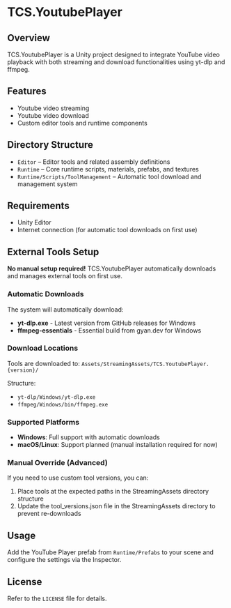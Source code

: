 # TCS\.YoutubePlayer

## Overview

TCS\.YoutubePlayer is a Unity project designed to integrate YouTube video playback with both streaming and download functionalities using yt\-dlp and ffmpeg.

## Features

- Youtube video streaming
- Youtube video download
- Custom editor tools and runtime components

## Directory Structure

- `Editor` – Editor tools and related assembly definitions
- `Runtime` – Core runtime scripts, materials, prefabs, and textures
- `Runtime/Scripts/ToolManagement` – Automatic tool download and management system

## Requirements

- Unity Editor
- Internet connection (for automatic tool downloads on first use)

## External Tools Setup

**No manual setup required!** TCS.YoutubePlayer automatically downloads and manages external tools on first use.

### Automatic Downloads
The system will automatically download:
- **yt-dlp.exe** - Latest version from GitHub releases for Windows
- **ffmpeg-essentials** - Essential build from gyan.dev for Windows

### Download Locations
Tools are downloaded to: `Assets/StreamingAssets/TCS.YoutubePlayer.{version}/`

Structure:
- `yt-dlp/Windows/yt-dlp.exe`
- `ffmpeg/Windows/bin/ffmpeg.exe`

### Supported Platforms
- **Windows**: Full support with automatic downloads
- **macOS/Linux**: Support planned (manual installation required for now)

### Manual Override (Advanced)
If you need to use custom tool versions, you can:
1. Place tools at the expected paths in the StreamingAssets directory structure
2. Update the tool_versions.json file in the StreamingAssets directory to prevent re-downloads
## Usage

Add the YouTube Player prefab from `Runtime/Prefabs` to your scene and configure the settings via the Inspector.

## License

Refer to the `LICENSE` file for details.